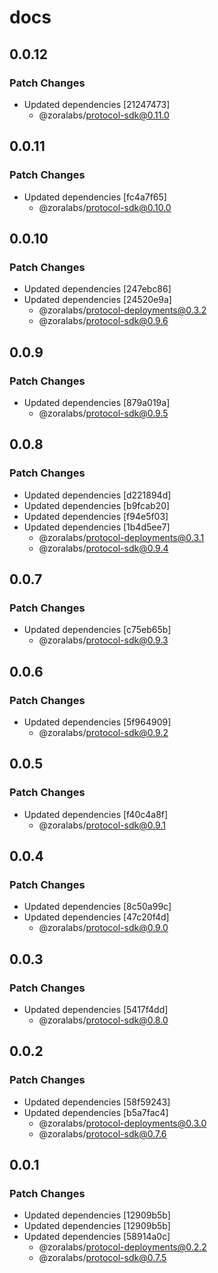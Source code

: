 # docs

## 0.0.12

### Patch Changes

- Updated dependencies [21247473]
  - @zoralabs/protocol-sdk@0.11.0

## 0.0.11

### Patch Changes

- Updated dependencies [fc4a7f65]
  - @zoralabs/protocol-sdk@0.10.0

## 0.0.10

### Patch Changes

- Updated dependencies [247ebc86]
- Updated dependencies [24520e9a]
  - @zoralabs/protocol-deployments@0.3.2
  - @zoralabs/protocol-sdk@0.9.6

## 0.0.9

### Patch Changes

- Updated dependencies [879a019a]
  - @zoralabs/protocol-sdk@0.9.5

## 0.0.8

### Patch Changes

- Updated dependencies [d221894d]
- Updated dependencies [b9fcab20]
- Updated dependencies [f94e5f03]
- Updated dependencies [1b4d5ee7]
  - @zoralabs/protocol-deployments@0.3.1
  - @zoralabs/protocol-sdk@0.9.4

## 0.0.7

### Patch Changes

- Updated dependencies [c75eb65b]
  - @zoralabs/protocol-sdk@0.9.3

## 0.0.6

### Patch Changes

- Updated dependencies [5f964909]
  - @zoralabs/protocol-sdk@0.9.2

## 0.0.5

### Patch Changes

- Updated dependencies [f40c4a8f]
  - @zoralabs/protocol-sdk@0.9.1

## 0.0.4

### Patch Changes

- Updated dependencies [8c50a99c]
- Updated dependencies [47c20f4d]
  - @zoralabs/protocol-sdk@0.9.0

## 0.0.3

### Patch Changes

- Updated dependencies [5417f4dd]
  - @zoralabs/protocol-sdk@0.8.0

## 0.0.2

### Patch Changes

- Updated dependencies [58f59243]
- Updated dependencies [b5a7fac4]
  - @zoralabs/protocol-deployments@0.3.0
  - @zoralabs/protocol-sdk@0.7.6

## 0.0.1

### Patch Changes

- Updated dependencies [12909b5b]
- Updated dependencies [12909b5b]
- Updated dependencies [58914a0c]
  - @zoralabs/protocol-deployments@0.2.2
  - @zoralabs/protocol-sdk@0.7.5
